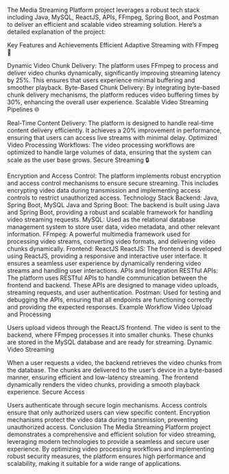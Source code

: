 The Media Streaming Platform project leverages a robust tech stack including Java, MySQL, ReactJS, APIs, FFmpeg, Spring Boot, and Postman to deliver an efficient and scalable video streaming solution. Here’s a detailed explanation of the project:

Key Features and Achievements
Efficient Adaptive Streaming with FFmpeg 🎥

Dynamic Video Chunk Delivery: The platform uses FFmpeg to process and deliver video chunks dynamically, significantly improving streaming latency by 25%. This ensures that users experience minimal buffering and smoother playback.
Byte-Based Chunk Delivery: By integrating byte-based chunk delivery mechanisms, the platform reduces video buffering times by 30%, enhancing the overall user experience.
Scalable Video Streaming Pipelines 🌐

Real-Time Content Delivery: The platform is designed to handle real-time content delivery efficiently. It achieves a 20% improvement in performance, ensuring that users can access live streams with minimal delay.
Optimized Video Processing Workflows: The video processing workflows are optimized to handle large volumes of data, ensuring that the system can scale as the user base grows.
Secure Streaming 🔒

Encryption and Access Control: The platform implements robust encryption and access control mechanisms to ensure secure streaming. This includes encrypting video data during transmission and implementing access controls to restrict unauthorized access.
Technology Stack
Backend: Java, Spring Boot, MySQL
Java and Spring Boot: The backend is built using Java and Spring Boot, providing a robust and scalable framework for handling video streaming requests.
MySQL: Used as the relational database management system to store user data, video metadata, and other relevant information.
FFmpeg: A powerful multimedia framework used for processing video streams, converting video formats, and delivering video chunks dynamically.
Frontend: ReactJS
ReactJS: The frontend is developed using ReactJS, providing a responsive and interactive user interface. It ensures a seamless user experience by dynamically rendering video streams and handling user interactions.
APIs and Integration
RESTful APIs: The platform uses RESTful APIs to handle communication between the frontend and backend. These APIs are designed to manage video uploads, streaming requests, and user authentication.
Postman: Used for testing and debugging the APIs, ensuring that all endpoints are functioning correctly and providing the expected responses.
Example Workflow
Video Upload and Processing

Users upload videos through the ReactJS frontend.
The video is sent to the backend, where FFmpeg processes it into smaller chunks.
These chunks are stored in the MySQL database and are ready for streaming.
Dynamic Video Streaming

When a user requests a video, the backend retrieves the video chunks from the database.
The chunks are delivered to the user’s device in a byte-based manner, ensuring efficient and low-latency streaming.
The frontend dynamically renders the video chunks, providing a smooth playback experience.
Secure Access

Users authenticate through secure login mechanisms.
Access controls ensure that only authorized users can view specific content.
Encryption mechanisms protect the video data during transmission, preventing unauthorized access.
Conclusion
The Media Streaming Platform project demonstrates a comprehensive and efficient solution for video streaming, leveraging modern technologies to provide a seamless and secure user experience. By optimizing video processing workflows and implementing robust security measures, the platform ensures high performance and scalability, making it suitable for a wide range of applications.
